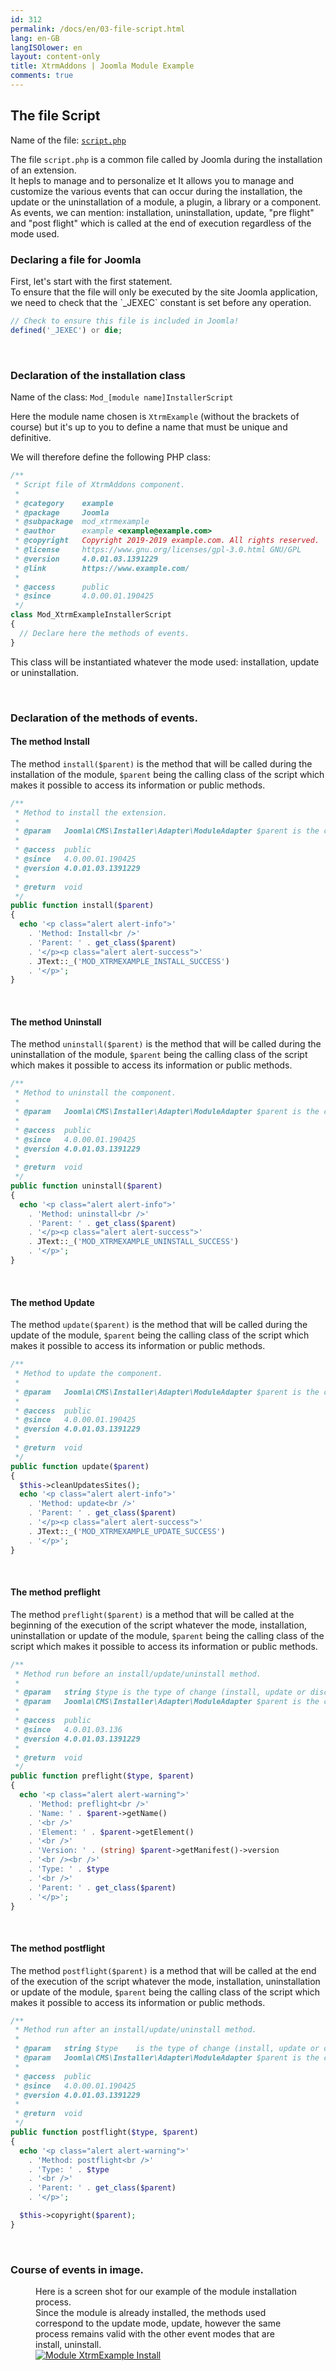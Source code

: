 ```yaml
---
id: 312
permalink: /docs/en/03-file-script.html
lang: en-GB
langISOlower: en
layout: content-only
title: XtrmAddons | Joomla Module Example
comments: true
---
```


## The file Script

<p>
  Name of the file: <a href="https://github.com/shim-sao/joomla-00021-mod_xtrmexample/blob/master/dist/script.php" target="_blank"><code><span class="nc">script.php</span></code></a>
</p>

<p class="text-justify">
  The file <code><span class="nc">script.php</span></code> is a common file called by Joomla during the installation of an extension.<br />
  It hepls to manage and to personalize  et It allows you to manage and customize the various events that can occur during the installation, the update or the uninstallation of a module, a plugin, a library or a component.<br />
  As events, we can mention: installation, uninstallation, update, "pre flight" and "post flight" which is called at the end of execution regardless of the mode used.</p>

### Declaring a file for Joomla

<p class="text-justify">
  First, let's start with the first statement. <br />
  To ensure that the file will only be executed by the site Joomla application, we need to check that the `_JEXEC` constant is set before any operation.
</p>

```php
// Check to ensure this file is included in Joomla!
defined('_JEXEC') or die;
```

<br/>

### Declaration of the installation class

<p class="text-justify">
  Name of the class: <code><span class="nc">Mod_</span><span class="nc font-italic">[module name]</span><span class="nc">InstallerScript</span></code>
</p>

<p class="text-justify">
  Here the <span class="nc font-italic">module name</span> chosen is <code>XtrmExample</code> (without the brackets of course) but it's up to you to define a name that must be unique and definitive. <br />
</p>

<p class="text-justify">
  We will therefore define the following PHP class:<br />
</p>

```php
/**
 * Script file of XtrmAddons component.
 *
 * @category    example
 * @package     Joomla
 * @subpackage  mod_xtrmexample
 * @author      example <example@example.com>
 * @copyright   Copyright 2019-2019 example.com. All rights reserved.
 * @license     https://www.gnu.org/licenses/gpl-3.0.html GNU/GPL
 * @version     4.0.01.03.1391229
 * @link        https://www.example.com/
 *
 * @access      public
 * @since       4.0.00.01.190425
 */
class Mod_XtrmExampleInstallerScript
{
  // Declare here the methods of events.
}
```
<p class="text-justify">
  This class will be instantiated whatever the mode used: installation, update or uninstallation.
</p>

<br/>

### Declaration of the methods of events.

#### The method <span class="text-italic">Install</span>

<p class="text-justify">
  The method <code>install($parent)</code> is the method that will be called during the installation of the module, <code>$parent</code> being the calling class of the script which makes it possible to access its information or public methods.
</p>

```php
/**
 * Method to install the extension.
 *
 * @param   Joomla\CMS\Installer\Adapter\ModuleAdapter $parent is the class calling this method.
 *
 * @access  public
 * @since   4.0.00.01.190425
 * @version 4.0.01.03.1391229
 *
 * @return  void
 */
public function install($parent)
{
  echo '<p class="alert alert-info">'
    . 'Method: Install<br />'
    . 'Parent: ' . get_class($parent)
    . '</p><p class="alert alert-success">'
    . JText::_('MOD_XTRMEXAMPLE_INSTALL_SUCCESS')
    . '</p>';
}
```

<br/>

#### The method <span class="text-italic">Uninstall</span>

<p class="text-justify">
  The method <code>uninstall($parent)</code> is the method that will be called during the uninstallation of the module, <code>$parent</code> being the calling class of the script which makes it possible to access its information or public methods.
</p>

```php
/**
 * Method to uninstall the component.
 *
 * @param   Joomla\CMS\Installer\Adapter\ModuleAdapter $parent is the class calling this method.
 *
 * @access  public
 * @since   4.0.00.01.190425
 * @version 4.0.01.03.1391229
 *
 * @return  void
 */
public function uninstall($parent)
{
  echo '<p class="alert alert-info">'
    . 'Method: uninstall<br />'
    . 'Parent: ' . get_class($parent)
    . '</p><p class="alert alert-success">'
    . JText::_('MOD_XTRMEXAMPLE_UNINSTALL_SUCCESS')
    . '</p>';
}
```

<br/>

#### The method <span class="text-italic">Update</span>

<p class="text-justify">
  The method <code>update($parent)</code> is the method that will be called during the update of the module, <code>$parent</code> being the calling class of the script which makes it possible to access its information or public methods.
</p>

```php
/**
 * Method to update the component.
 *
 * @param   Joomla\CMS\Installer\Adapter\ModuleAdapter $parent is the class calling this method.
 *
 * @access  public
 * @since   4.0.00.01.190425
 * @version 4.0.01.03.1391229
 *
 * @return  void
 */
public function update($parent)
{
  $this->cleanUpdatesSites();
  echo '<p class="alert alert-info">'
    . 'Method: update<br />'
    . 'Parent: ' . get_class($parent)
    . '</p><p class="alert alert-success">'
    . JText::_('MOD_XTRMEXAMPLE_UPDATE_SUCCESS')
    . '</p>';
}
```

<br/>

#### The method <span class="text-italic">preflight</span>

<p class="text-justify">
  The method <code>preflight($parent)</code> is a method that will be called at the beginning of the execution of the script whatever the mode, installation, uninstallation or update of the module, <code>$parent</code> being the calling class of the script which makes it possible to access its information or public methods.
</p>

```php
/**
 * Method run before an install/update/uninstall method.
 *
 * @param   string $type is the type of change (install, update or discover_install)
 * @param   Joomla\CMS\Installer\Adapter\ModuleAdapter $parent is the class calling this method
 *
 * @access  public
 * @since   4.0.01.03.136
 * @version 4.0.01.03.1391229
 *
 * @return  void
 */
public function preflight($type, $parent)
{
  echo '<p class="alert alert-warning">'
    . 'Method: preflight<br />'
    . 'Name: ' . $parent->getName()
    . '<br />'
    . 'Element: ' . $parent->getElement()
    . '<br />'
    . 'Version: ' . (string) $parent->getManifest()->version
    . '<br /><br />'
    . 'Type: ' . $type
    . '<br />'
    . 'Parent: ' . get_class($parent)
    . '</p>';
}
```

<br/>

#### The method <span class="text-italic">postflight</span>

<p class="text-justify">
  The method <code>postflight($parent)</code> is a method that will be called at the end of the execution of the script whatever the mode, installation, uninstallation or update of the module, <code>$parent</code> being the calling class of the script which makes it possible to access its information or public methods.
</p>

```php
/**
 * Method run after an install/update/uninstall method.
 *
 * @param   string $type 	is the type of change (install, update or discover_install)
 * @param   Joomla\CMS\Installer\Adapter\ModuleAdapter $parent is the class calling this method
 *
 * @access  public
 * @since   4.0.00.01.190425
 * @version 4.0.01.03.1391229
 *
 * @return 	void
 */
public function postflight($type, $parent)
{
  echo '<p class="alert alert-warning">'
    . 'Method: postflight<br />'
    . 'Type: ' . $type
    . '<br />'
    . 'Parent: ' . get_class($parent)
    . '</p>';

  $this->copyright($parent);
}
```

<br/>

### Course of events in image.

<figure>
  <figcaption class="text-justify">
    Here is a screen shot for our example of the module installation process.<br />
    Since the module is already installed, the methods used correspond to the update mode, <span class="font-italic">update</span>, however the same process remains valid with the other event modes that are <span class="font-italic">install, uninstall</span>.
  </figcaption>
  <a target="_blank" href="/assets/images/module-xtrmexample-install.jpg" class="Module XtrmExample Install">
    <img src="/assets/images/module-xtrmexample-install.jpg" alt="Module XtrmExample Install" title="Module XtrmExample Install" />
  </a>
</figure>
